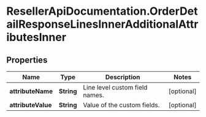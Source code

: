 # ResellerApiDocumentation.OrderDetailResponseLinesInnerAdditionalAttributesInner

## Properties

Name | Type | Description | Notes
------------ | ------------- | ------------- | -------------
**attributeName** | **String** | Line level custom field names. | [optional] 
**attributeValue** | **String** | Value of the custom fields. | [optional] 


